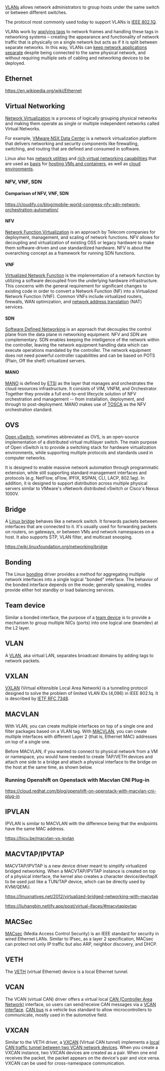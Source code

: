 [VLANs](  https://wikipedia.org/wiki/Virtual_LAN ) allows network administrators to group hosts under the same switch or between different switches.

The protocol most commonly used today to support VLANs is [IEEE 802.1Q]( https://wikipedia.org/wiki/IEEE_802.1Q   ).

VLANs work by [applying tags](https://www.firewall.cx/networking-topics/vlan-networks/219-vlan-tagging.html) to network frames and handling these tags in networking systems – creating the appearance and functionality of network traffic that is physically on a single network but acts as if it is split between separate networks. In this way, VLANs can [keep network applications separate](https://en.m.wikipedia.org/wiki/VLAN_Trunking_Protocol) despite being connected to the same physical network, and without requiring multiple sets of cabling and networking devices to be deployed.

## Ethernet

https://en.wikipedia.org/wiki/Ethernet


## Virtual Networking 


[Network Virtualization](  https://www.vmware.com/topics/glossary/content/network-virtualization ) is a process of logically grouping physical networks and making them operate as single or multiple independent networks called Virtual Networks.

For example, [VMware NSX Data Center](    https://docs.vmware.com/en/VMware-NSX-Data-Center-for-vSphere/index.html  ) is a network virtualization platform that delivers networking and security components like firewalling, switching, and routing that are defined and consumed in software.

Linux also has [network utilities](https://man7.org/linux/man-pages/man8/ip-link.8.html
) and  [rich virtual networking capabilities](https://developers.redhat.com/blog/2018/10/22/introduction-to-linux-interfaces-for-virtual-networking
) that are used as [basis](https://developers.redhat.com/blog/2018/10/22/introduction-to-linux-interfaces-for-virtual-networking
) for [hosting VMs and containers](https://liuhangbin.netlify.app/post/virtual-ifaces
), as well as [cloud environments](https://lloydrochester.com/post/unix/virtual_networking_device_types/
).  







### NFV, VNF, SDN

#### Comparison of NFV, VNF, SDN

https://cloudify.co/blog/mobile-world-congress-nfv-sdn-network-orchestration-automation/

#### NFV

[Network Function Virtualization](https://en.wikipedia.org/wiki/Network_function_virtualization) is an approach by Telecom companies for deployment, management, and scaling of network functions. NFV allows for decoupling and virtualization of existing OSS or legacy hardware to make them software-driven and use standardized hardware. NFV is about the overarching concept as a framework for running SDN functions.

#### VNF

[Virtualized Network Function](https://www.thousandeyes.com/learning/glossary/vnf-virtual-network-functions) is the implementation of a network function by utilizing a software decoupled from the underlying hardware infrastructure. This concerns with the general requirement for significant changes to existing code in order to convert a Network Function (NF) into a Virtualized Network Function (VNF). Common VNFs include virtualized routers, firewalls, WAN optimization, and [network address translation](https://en.wikipedia.org/wiki/Network_address_translation) (NAT) services.

#### SDN

[Software Defined Networking](https://en.wikipedia.org/wiki/Software-defined_networking) is an approach that decouples the control plane from the data plane in networking equipment.  NFV and SDN  are complementary. SDN enables keeping the intelligence of the network within the controller, leaving the network equipment handling data which can execute operations mandated by the controller.  The network equipment does not need powerful controller capabilities and can be based on POTS (Plain, Off the shelf) virtualized servers.

#### MANO

[MANO](https://en.wikipedia.org/wiki/Network_function_virtualization#Management_and_orchestration_%28MANO%29) is defined by [ETSI](https://en.wikipedia.org/wiki/ETSI) as the layer that manages and orchestrates the cloud resources infrastructure.  It consists of VIM, VNFM, and Orchestrator.  Together they provide a full end-to-end lifecycle solution of NFV orchestration and management -- from installation, deployment, and through to post-deployment.   MANO makes use of [TOSCA](https://en.wikipedia.org/wiki/OASIS_TOSCA) as the NFV orchestration standard.




## OVS

[Open vSwitch](https://www.openvswitch.org/), sometimes abbreviated as OVS, is an open-source implementation of a distributed virtual multilayer switch. The main purpose of Open vSwitch is to provide a switching stack for hardware virtualization environments, while supporting multiple protocols and standards used in computer networks.

It is designed to enable massive network automation through programmatic extension, while still supporting standard management interfaces and protocols (e.g. NetFlow, sFlow, IPFIX, RSPAN, CLI, LACP, 802.1ag).  In addition, it is designed to support distribution across multiple physical servers similar to VMware's vNetwork distributed vSwitch or Cisco's Nexus 1000V. 


## Bridge

A [Linux bridge](https://wiki.linuxfoundation.org/networking/bridge) behaves like a network switch. It forwards packets between interfaces that are connected to it. It's usually used for forwarding packets on routers, on gateways, or between VMs and network namespaces on a host. It also supports STP, VLAN filter, and multicast snooping.

https://wiki.linuxfoundation.org/networking/bridge

## Bonding

The Linux [bonding](https://www.learnitguide.net/2015/07/what-is-bonding-how-to-configure-in-linux.html) driver provides a method for aggregating multiple network interfaces into a single logical "bonded" interface. The behavior of the bonded interface depends on the mode; generally speaking, modes provide either hot standby or load balancing services.


## Team device

Similar a bonded interface, the purpose of a [team device](https://access.redhat.com/documentation/en-us/red_hat_enterprise_linux/7/html/networking_guide/sec-comparison_of_network_teaming_to_bonding) is to provide a mechanism to group multiple NICs (ports) into one logical one (teamdev) at the L2 layer.



## VLAN

A [VLAN](https://techhub.hpe.com/eginfolib/networking/docs/switches/5820x-5800/5998-7387r_l2-lan_cg/content/441756596.htm), aka virtual LAN, separates broadcast domains by adding tags to network packets. 



## VXLAN

[VXLAN](https://networkdirection.net/articles/routingandswitching/vxlanoverview/vxlanframes/) (Virtual eXtensible Local Area Network) is a tunneling protocol designed to solve the problem of limited VLAN IDs (4,096) in IEEE 802.1q. It is described by [IETF RFC 7348](https://datatracker.ietf.org/doc/html/rfc7348).



## MACVLAN


With VLAN, you can create multiple interfaces on top of a single one and filter packages based on a VLAN tag. With [MACVLAN](https://hicu.be/bridge-vs-macvlan), you can create multiple interfaces with different Layer 2 (that is, Ethernet MAC) addresses on top of a single one.

Before MACVLAN, if you wanted to connect to physical network from a VM or namespace, you would have needed to create TAP/VETH devices and attach one side to a bridge and attach a physical interface to the bridge on the host at the same time, as shown below.



### Running Openshift on Openstack with Macvlan CNI Plug-in

https://cloud.redhat.com/blog/openshift-on-openstack-with-macvlan-cni-plug-in

## IPVLAN

IPVLAN is similar to MACVLAN with the difference being that the endpoints have the same MAC address.

https://hicu.be/macvlan-vs-ipvlan


## MACVTAP/IPVTAP

MACVTAP/IPVTAP is a new device driver meant to simplify virtualized bridged networking. When a MACVTAP/IPVTAP instance is created on top of a physical interface, the kernel also creates a character device/dev/tapX to be used just like a TUN/TAP device, which can be directly used by KVM/QEMU.

https://linuxnatives.net/2012/virtualized-bridged-networking-with-macvtap

https://liuhangbin.netlify.app/post/virtual-ifaces/#macvtapipvtap

## MACSec

[MACsec](https://developers.redhat.com/blog/2016/10/14/macsec-a-different-solution-to-encrypt-network-traffic
) (Media Access Control Security) is an IEEE standard for security in wired Ethernet LANs. Similar to IPsec, as a layer 2 specification, MACsec can protect not only IP traffic but also ARP, neighbor discovery, and DHCP. 



## VETH

The [VETH](https://developers.redhat.com/blog/2018/10/22/introduction-to-linux-interfaces-for-virtual-networking
) (virtual Ethernet) device is a local Ethernet tunnel. 


## VCAN

The VCAN (virtual CAN) driver offers a virtual local [CAN (Controller Area Network)](https://en.wikipedia.org/wiki/CAN_bus) interface, so users can send/receive CAN messages via a [VCAN interface](https://en.wikipedia.org/wiki/SocketCAN). [CAN bus](https://en.wikipedia.org/wiki/CAN_bus) is a vehicle bus standard to allow microcontrollers to communicate, mostly used in the automotive field.

## VXCAN

Similar to the VETH driver, a [VXCAN](https://cateee.net/lkddb/web-lkddb/CAN_VXCAN.html) (Virtual CAN tunnel) implements a [local CAN traffic tunnel between two VCAN network devices](https://www.lagerdata.com/articles/forwarding-can-bus-traffic-to-a-docker-container-using-vxcan-on-raspberry-pi). When you create a VXCAN instance, two VXCAN devices are created as a pair. When one end receives the packet, the packet appears on the device's pair and vice versa. VXCAN can be used for cross-namespace communication.

